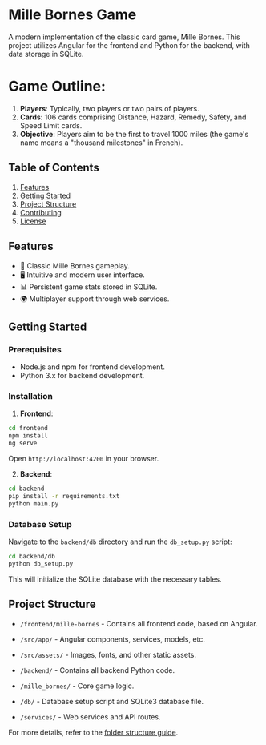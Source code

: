 # Mille Bornes Game

A modern implementation of the classic card game, Mille Bornes. This project utilizes Angular for the frontend and Python for the backend, with data storage in SQLite.

# Game Outline:

1. **Players**: Typically, two players or two pairs of players.
2. **Cards**: 106 cards comprising Distance, Hazard, Remedy, Safety, and Speed Limit cards.
3. **Objective**: Players aim to be the first to travel 1000 miles (the game's name means a "thousand milestones" in French).

## Table of Contents

1. [Features](#features)
2. [Getting Started](#getting-started)
3. [Project Structure](#project-structure)
4. [Contributing](#contributing)
5. [License](#license)

## Features

- 🚗 Classic Mille Bornes gameplay.
- 🖥️ Intuitive and modern user interface.
- 📊 Persistent game stats stored in SQLite.
- 🌍 Multiplayer support through web services.

## Getting Started

### Prerequisites

- Node.js and npm for frontend development.
- Python 3.x for backend development.

### Installation

1. **Frontend**:
  ```bash
  cd frontend
  npm install
  ng serve
  ```
  Open `http://localhost:4200` in your browser.

2. **Backend**:
  ```bash
  cd backend
  pip install -r requirements.txt
  python main.py
  ```

### Database Setup

Navigate to the `backend/db` directory and run the `db_setup.py` script:

```bash
cd backend/db
python db_setup.py
```

This will initialize the SQLite database with the necessary tables.

## Project Structure

- `/frontend/mille-bornes` - Contains all frontend code, based on Angular.
 - `/src/app/` - Angular components, services, models, etc.
 - `/src/assets/` - Images, fonts, and other static assets.

- `/backend/` - Contains all backend Python code.
 - `/mille_bornes/` - Core game logic.
 - `/db/` - Database setup script and SQLite3 database file.
 - `/services/` - Web services and API routes.

For more details, refer to the [folder structure guide](#).
